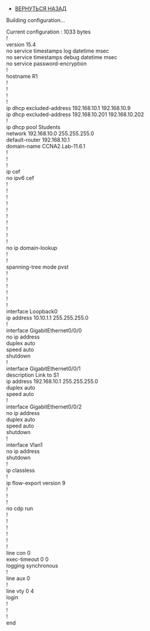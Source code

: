 - [ВЕРНУТЬСЯ НАЗАД](https://github.com/Art1shock/otus-networks/tree/main/labs/lab08)

Building configuration...  
  
Current configuration : 1033 bytes  
!  
version 15.4  
no service timestamps log datetime msec  
no service timestamps debug datetime msec  
no service password-encryption  
!  
hostname R1  
!  
!  
!  
!  
ip dhcp excluded-address 192.168.10.1 192.168.10.9  
ip dhcp excluded-address 192.168.10.201 192.168.10.202  
!  
ip dhcp pool Students  
 network 192.168.10.0 255.255.255.0  
 default-router 192.168.10.1  
 domain-name CCNA2.Lab-11.6.1  
!  
!  
!  
ip cef  
no ipv6 cef  
!  
!  
!  
!  
!  
!  
!  
!  
!  
!  
no ip domain-lookup  
!  
!  
spanning-tree mode pvst  
!  
!  
!  
!  
!  
!  
interface Loopback0  
 ip address 10.10.1.1 255.255.255.0  
!  
interface GigabitEthernet0/0/0  
 no ip address  
 duplex auto  
 speed auto  
 shutdown  
!  
interface GigabitEthernet0/0/1  
 description Link to S1  
 ip address 192.168.10.1 255.255.255.0  
 duplex auto  
 speed auto  
!  
interface GigabitEthernet0/0/2  
 no ip address  
 duplex auto  
 speed auto  
 shutdown  
!  
interface Vlan1  
 no ip address  
 shutdown  
!  
ip classless  
!  
ip flow-export version 9  
!  
!  
!  
no cdp run  
!  
!  
!  
!  
!  
!  
line con 0  
 exec-timeout 0 0  
 logging synchronous  
!  
line aux 0  
!  
line vty 0 4  
 login  
!  
!  
!  
end  
